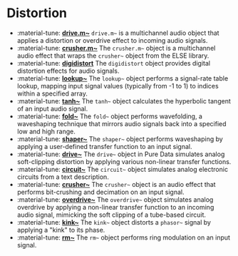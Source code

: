 # Distortion

<div class="grid cards" markdown>

- :material-tune: [__drive.m~__](../../objects/drive.m~.md) `drive.m~` is a multichannel audio object that applies a distortion or overdrive effect to incoming audio signals.
- :material-tune: [__crusher.m~__](../../objects/crusher.m~.md) The `crusher.m~` object is a multichannel audio effect that wraps the `crusher~` object from the ELSE library.
- :material-tune: [__digidistort__](../../objects/digidistort.md) The `digidistort` object provides digital distortion effects for audio signals.
- :material-tune: [__lookup~__](../../objects/lookup~.md) The `lookup~` object performs a signal-rate table lookup, mapping input signal values (typically from -1 to 1) to indices within a specified array.
- :material-tune: [__tanh~__](../../objects/tanh~.md) The `tanh~` object calculates the hyperbolic tangent of an input audio signal.
- :material-tune: [__fold~__](../../objects/fold~.md) The `fold~` object performs wavefolding, a waveshaping technique that mirrors audio signals back into a specified low and high range.
- :material-tune: [__shaper~__](../../objects/shaper~.md) The `shaper~` object performs waveshaping by applying a user-defined transfer function to an input signal.
- :material-tune: [__drive~__](../../objects/drive~.md) The `drive~` object in Pure Data simulates analog soft-clipping distortion by applying various non-linear transfer functions.
- :material-tune: [__circuit~__](../../objects/circuit~.md) The `circuit~` object simulates analog electronic circuits from a text description.
- :material-tune: [__crusher~__](../../objects/crusher~.md) The `crusher~` object is an audio effect that performs bit-crushing and decimation on an input signal.
- :material-tune: [__overdrive~__](../../objects/overdrive~.md) The `overdrive~` object simulates analog overdrive by applying a non-linear transfer function to an incoming audio signal, mimicking the soft clipping of a tube-based circuit.
- :material-tune: [__kink~__](../../objects/kink~.md) The `kink~` object distorts a `phasor~` signal by applying a "kink" to its phase.
- :material-tune: [__rm~__](../../objects/rm~.md) The `rm~` object performs ring modulation on an input signal.

</div>